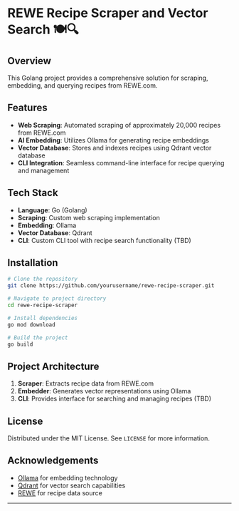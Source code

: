 # REWE Recipe Scraper and Vector Search 🍽️🔍

## Overview

This Golang project provides a comprehensive solution for scraping, embedding, and querying recipes from REWE.com.

## Features

- **Web Scraping**: Automated scraping of approximately 20,000 recipes from REWE.com
- **AI Embedding**: Utilizes Ollama for generating recipe embeddings
- **Vector Database**: Stores and indexes recipes using Qdrant vector database
- **CLI Integration**: Seamless command-line interface for recipe querying and management

## Tech Stack

- **Language**: Go (Golang)
- **Scraping**: Custom web scraping implementation
- **Embedding**: Ollama 
- **Vector Database**: Qdrant
- **CLI**: Custom CLI tool with recipe search functionality (TBD)

## Installation

```bash
# Clone the repository
git clone https://github.com/yourusername/rewe-recipe-scraper.git

# Navigate to project directory
cd rewe-recipe-scraper

# Install dependencies
go mod download

# Build the project
go build
```


## Project Architecture

1. **Scraper**: Extracts recipe data from REWE.com
2. **Embedder**: Generates vector representations using Ollama
4. **CLI**: Provides interface for searching and managing recipes (TBD)

## License

Distributed under the MIT License. See `LICENSE` for more information.

## Acknowledgements

- [Ollama](https://ollama.ai/) for embedding technology
- [Qdrant](https://qdrant.tech/) for vector search capabilities
- [REWE](https://www.rewe.de/) for recipe data source

---

